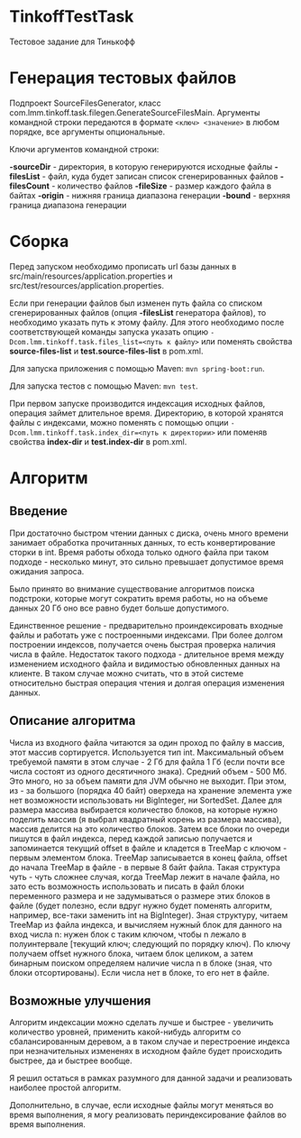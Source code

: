 # TinkoffTestTask
Тестовое задание для Тинькофф

# Генерация тестовых файлов
Подпроект SourceFilesGenerator, класс com.lmm.tinkoff.task.filegen.GenerateSourceFilesMain. 
Аргументы командной строки передаются в формате ```<ключ> <значение>``` в любом порядке, все аргументы опциональные.

Ключи аргументов командной строки:

**-sourceDir**  - директория, в которую генерируются исходные файлы
**-filesList** - файл, куда будет записан список сгенерированных файлов
**-filesCount** - количество файлов
**-fileSize** - размер каждого файла в байтах
**-origin** - нижняя граница диапазона генерации
**-bound** - верхняя граница диапазона генерации

# Сборка
Перед запуском необходимо прописать url базы данных в src/main/resources/application.properties и src/test/resources/application.properties. 

Если при генерации файлов был изменен путь файла со списком сгенерированных файлов (опция **-filesList** генератора файлов),  то необходимо указать путь к этому файлу. Для этого необходимо после соответствующей команды запуска указать опцию
```-Dcom.lmm.tinkoff.task.files_list=<путь к файлу>``` или поменять свойства **source-files-list** и **test.source-files-list** в pom.xml.

Для запуска приложения с помощью Maven: ```mvn spring-boot:run```.

Для запуска тестов с помощью Maven: ```mvn test```.

При первом запуске производится индексация исходных файлов, операция займет длительное время. 
Директорию, в которой хранятся файлы с индексами, можно поменять с помощью опции ```-Dcom.lmm.tinkoff.task.index_dir=<путь к директории>``` или поменяв свойства **index-dir** и **test.index-dir** в pom.xml.

# Алгоритм

## Введение

При достаточно быстром чтении данных с диска, очень много времени занимает обработка прочитанных данных, то есть конвертирование сторки в int. Время работы обхода только одного файла при таком подходе - несколько минут, это сильно превышает допустимое время ожидания запроса.

Было принято во внимание существование алгоритмов поиска подстроки, которые могут сократить время работы, но на объеме данных 20 Гб оно все равно будет больше допустимого.

Единственное решение - предварительно проиндексировать входные файлы и работать уже с построенными индексами. При более долгом построении индексов, получается очень быстрая проверка наличия числа в файле. Недостаток такого подхода - длительное время между изменением исходного файла и видимостью обновленных данных на клиенте. В таком случае можно считать, что в этой системе относительно быстрая операция чтения и долгая операция изменения данных.

## Описание алгоритма

Числа из входного файла читаются за один проход по файлу в массив, этот массив сортируется. Используется тип int. Максимальный объем требуемой памяти в этом случае - 2 Гб для файла 1 Гб (если почти все числа состоят из одного десятичного знака). Средний объем - 500 Мб. Это много, но за объем памяти для JVM обычно не выходит. При этом, из - за большого (порядка 40 байт) оверхеда на хранение элемента уже нет возможности использовать ни BigInteger, ни SortedSet. 
Далее для размера массива выбирается количество блоков, на которые нужно поделить массив (я выбрал квадратный корень из размера массива), массив делится на это количество блоков. Затем все блоки по очереди пишутся в файл индекса, перед каждой записью получается и запоминается текущий offset в файле и кладется в TreeMap с ключом - первым элементом блока. TreeMap записывается в конец файла, offset до начала TreeMap в файле - в первые 8 байт файла. Такая структура чуть - чуть сложнее случая, когда TreeMap лежит в начале файла, но зато есть возможность использовать и писать в файл блоки переменного размера и не задумываться о размере этих блоков в файле (будет полезно, если вдруг нужно будет поменять алгоритм, например, все-таки заменить int на BigInteger).
Зная структуру, читаем TreeMap из файла индекса, и вычисляем нужный блок для данного на вход числа n: нужен блок с таким ключом, чтобы n лежало в полуинтервале \[текущий ключ; следующий по порядку ключ). По ключу получаем offset нужного блока, читаем блок целиком, а затем бинарным поиском определяем наличие числа n в блоке (зная, что блоки отсортированы). Если числа нет в блоке, то его нет в файле.

## Возможные улучшения

Алгоритм индексации можно сделать лучше и быстрее - увеличить количество уровней, применить какой-нибудь алгоритм со сбалансированным деревом, а в таком случае и перестроение индекса при незначительных измененях в исходном файле будет происходить быстрее, да и быстрее вообще. 

Я решил остаться в рамках разумного для данной задачи и реализовать наиболее простой алгоритм. 

Дополнительно, в случае, если исходные файлы могут меняться во время выполнения, я могу реализовать периндексирование файлов во время выполнения.
